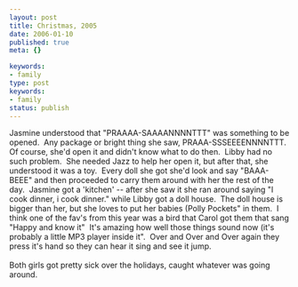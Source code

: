 ```yaml
---
layout: post
title: Christmas, 2005
date: 2006-01-10
published: true
meta: {}

keywords:
- family
type: post
keywords:
- family
status: publish
---
```

<div>Jasmine understood that "PRAAAA-SAAAANNNNTTT" was something to be opened.  Any package or bright thing she saw, PRAAA-SSSEEEENNNNTTT.  Of course, she'd open it and didn't know what to do then.  Libby had no such problem.  She needed Jazz to help her open it, but after that, she understood it was a toy.  Every doll she got she'd look and say "BAAA-BEEE" and then proceeded to carry them around with her the rest of the day.  Jasmine got a 'kitchen' -- after she saw it she ran around saying "I cook dinner, i cook dinner." while Libby got a doll house.  The doll house is bigger than her, but she loves to put her babies (Polly Pockets" in them.  I think one of the fav's from this year was a bird that Carol got them that sang "Happy and know it"  It's amazing how well those things sound now (it's probably a little MP3 player inside it".  Over and Over and Over again they press it's hand so they can hear it sing and see it jump. </div><div> </div><div>Both girls got pretty sick over the holidays, caught whatever was going around.</div>
